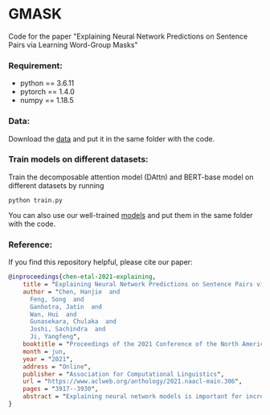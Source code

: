 # GMASK
Code for the paper "Explaining Neural Network Predictions on Sentence Pairs via Learning Word-Group Masks"

### Requirement:
- python == 3.6.11
- pytorch == 1.4.0
- numpy == 1.18.5

### Data:
Download the [data](https://drive.google.com/drive/folders/1J18AsUKuBYFtHmV0b1pfyd93G_lb2eLQ?usp=sharing) and put it in the same folder with the code.

### Train models on different datasets:
Train the decomposable attention model (DAttn) and BERT-base model on different datasets by running
```
python train.py
```

You can also use our well-trained [models](https://drive.google.com/drive/folders/1IKYpJdr9l1tieV7l9Ttvv3IIEzWqwH_y?usp=sharing) and put them in the same folder with the code.

### Reference:
If you find this repository helpful, please cite our paper:
```bibtex
@inproceedings{chen-etal-2021-explaining,
    title = "Explaining Neural Network Predictions on Sentence Pairs via Learning Word-Group Masks",
    author = "Chen, Hanjie  and
      Feng, Song  and
      Ganhotra, Jatin  and
      Wan, Hui  and
      Gunasekara, Chulaka  and
      Joshi, Sachindra  and
      Ji, Yangfeng",
    booktitle = "Proceedings of the 2021 Conference of the North American Chapter of the Association for Computational Linguistics: Human Language Technologies",
    month = jun,
    year = "2021",
    address = "Online",
    publisher = "Association for Computational Linguistics",
    url = "https://www.aclweb.org/anthology/2021.naacl-main.306",
    pages = "3917--3930",
    abstract = "Explaining neural network models is important for increasing their trustworthiness in real-world applications. Most existing methods generate post-hoc explanations for neural network models by identifying individual feature attributions or detecting interactions between adjacent features. However, for models with text pairs as inputs (e.g., paraphrase identification), existing methods are not sufficient to capture feature interactions between two texts and their simple extension of computing all word-pair interactions between two texts is computationally inefficient. In this work, we propose the Group Mask (GMASK) method to implicitly detect word correlations by grouping correlated words from the input text pair together and measure their contribution to the corresponding NLP tasks as a whole. The proposed method is evaluated with two different model architectures (decomposable attention model and BERT) across four datasets, including natural language inference and paraphrase identification tasks. Experiments show the effectiveness of GMASK in providing faithful explanations to these models.",
}
```
